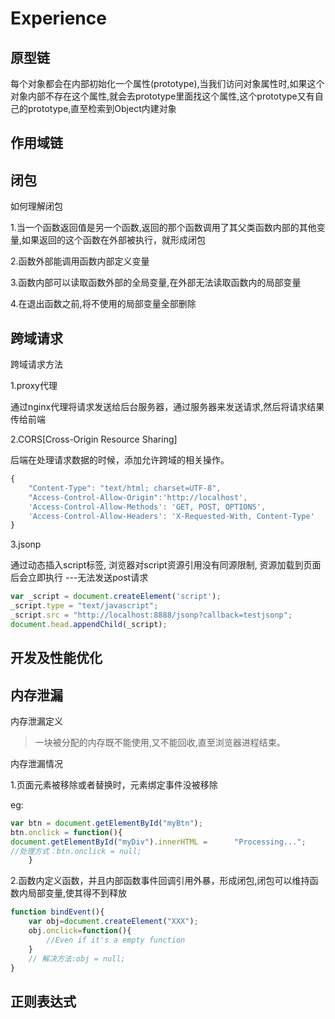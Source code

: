 # Experience

## 原型链

每个对象都会在内部初始化一个属性(prototype),当我们访问对象属性时,如果这个对象内部不存在这个属性,就会去prototype里面找这个属性,这个prototype又有自己的prototype,直至检索到Object内建对象

## 作用域链

## 闭包

如何理解闭包

1.当一个函数返回值是另一个函数,返回的那个函数调用了其父类函数内部的其他变量,如果返回的这个函数在外部被执行，就形成闭包

2.函数外部能调用函数内部定义变量

3.函数内部可以读取函数外部的全局变量,在外部无法读取函数内的局部变量

4.在退出函数之前,将不使用的局部变量全部删除

## 跨域请求

跨域请求方法

1.proxy代理

通过nginx代理将请求发送给后台服务器，通过服务器来发送请求,然后将请求结果传给前端

2.CORS[Cross-Origin Resource Sharing]

后端在处理请求数据的时候，添加允许跨域的相关操作。

```javascript
{
    "Content-Type": "text/html; charset=UTF-8",
    "Access-Control-Allow-Origin":'http://localhost',
    'Access-Control-Allow-Methods': 'GET, POST, OPTIONS',
    'Access-Control-Allow-Headers': 'X-Requested-With, Content-Type'
}
```

3.jsonp

通过动态插入script标签, 浏览器对script资源引用没有同源限制, 资源加载到页面后会立即执行
---无法发送post请求

```javascript
var _script = document.createElement('script');
_script.type = "text/javascript";
_script.src = "http://localhost:8888/jsonp?callback=testjsonp";
document.head.appendChild(_script);
```

## 开发及性能优化

## 内存泄漏

内存泄漏定义

>一块被分配的内存既不能使用,又不能回收,直至浏览器进程结束。

内存泄漏情况

1.页面元素被移除或者替换时，元素绑定事件没被移除

eg:

```javascript
var btn = document.getElementById("myBtn");
btn.onclick = function(){
document.getElementById("myDiv").innerHTML =      "Processing...";
//处理方式：btn.onclick = null;
    }
```

2.函数内定义函数，并且内部函数事件回调引用外暴，形成闭包,闭包可以维持函数内局部变量,使其得不到释放

```javascript
function bindEvent(){
    var obj=document.createElement("XXX");
    obj.onclick=function(){
        //Even if it's a empty function
    }
    // 解决方法:obj = null;
}
```

## 正则表达式
